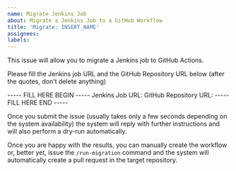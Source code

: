 ```yaml
---
name: Migrate Jenkins Job
about: Migrate a Jenkins Job to a GitHub Workflow
title: 'Migrate: INSERT_NAME'
assignees:
labels:
---
```


This issue will allow you to migrate a Jenkins job to GitHub Actions.

Please fill the Jenkins job URL and the GitHub Repository URL below (after the quotes, don't delete anything)

----- FILL HERE BEGIN -----
Jenkins Job URL: 
GitHub Repository URL: 
----- FILL HERE END -----

Once you submit the issue (usually takes only a few seconds depending on the system availability) the system will reply with further instructions and will also perform a dry-run automatically.

Once you are happy with the results, you can manually create the workflow or, better yet, issue the `/run-migration` command and the system will automatically create a pull request in the target repository.
